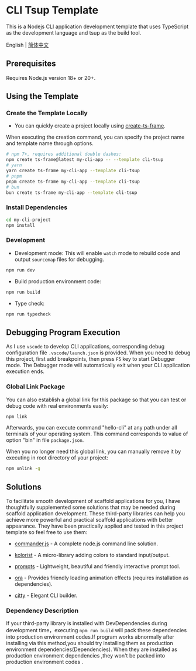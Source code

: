 # CLI Tsup Template

This is a Nodejs CLI application development template that uses TypeScript as the development language and tsup as the build tool.

English | [简体中文](https://github.com/hacxy/cli-tsup-template/blob/main/README_zh.md)

## Prerequisites

Requires Node.js version 18+ or 20+.

## Using the Template

### Create the Template Locally

- You can quickly create a project locally using [create-ts-frame](https://github.com/hacxy/create-ts-frame).

When executing the creation command, you can specify the project name and template name through options.

```sh
# npm 7+, requires additional double dashes:
npm create ts-frame@latest my-cli-app -- --template cli-tsup
# yarn
yarn create ts-frame my-cli-app --template cli-tsup
# pnpm
pnpm create ts-frame my-cli-app --template cli-tsup
# bun
bun create ts-frame my-cli-app --template cli-tsup
```

### Install Dependencies

```sh
cd my-cli-project
npm install
```

### Development

- Development mode: This will enable `watch` mode to rebuild code and output `sourcemap` files for debugging.

```sh
npm run dev
```

- Build production environment code:

```sh
npm run build
```

- Type check:

```sh
npm run typecheck
```

## Debugging Program Execution

As I use `vscode` to develop CLI applications, corresponding debug configuration file `.vscode/launch.json` is provided. When you need to debug this project, first add breakpoints, then press `F5` key to start Debugger mode. The Debugger mode will automatically exit when your CLI application execution ends.

### Global Link Package

You can also establish a global link for this package so that you can test or debug code with real environments easily:

```sh
npm link
```

Afterwards, you can execute command "hello-cli" at any path under all terminals of your operating system. This command corresponds to value of option "bin" in file `package.json`.

When you no longer need this global link, you can manually remove it by executing in root directory of your project:

```sh
npm unlink -g
```

## Solutions

To facilitate smooth development of scaffold applications for you, I have thoughtfully supplemented some solutions that may be needed during scaffold application development. These third-party libraries can help you achieve more powerful and practical scaffold applications with better appearance. They have been practically applied and tested in this project template so feel free to use them:

- [commander.js](https://github.com/tj/commander.js) - A complete node.js command line solution.

- [kolorist](https://github.com/marvinhagemeister/kolorist) - A micro-library adding colors to standard input/output.

- [prompts](https://github.com/terkelg/prompts) - Lightweight, beautiful and friendly interactive prompt tool.

- [ora](https://github.com/sindresorhus/ora) - Provides friendly loading animation effects (requires installation as dependencies).

- [citty](https://github.com/unjs/citty) - Elegant CLI builder.

### Dependency Description

If your third-party library is installed with DevDependencies during development time，executing `npm run build` will pack these dependencies into production environment codes.If program works abnormally after installing via this method,you should try installing them as production environment dependencies(Dependencies). When they are installed as production environment dependencies ,they won't be packed into production environment codes .

